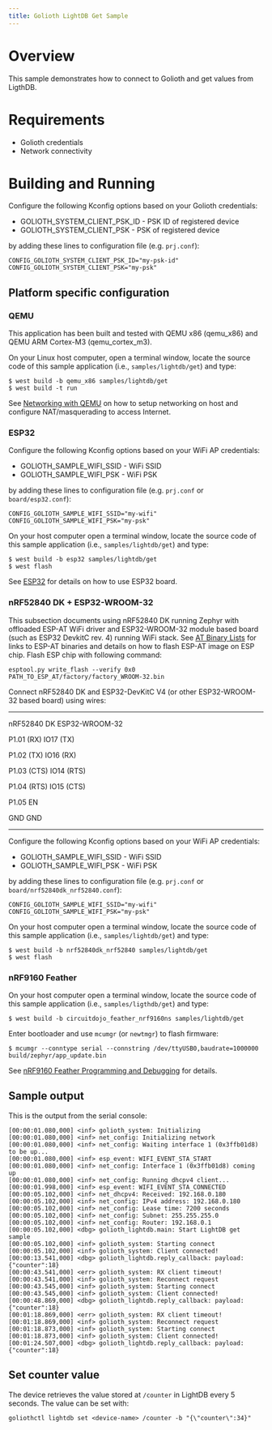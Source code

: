 ```yaml
---
title: Golioth LightDB Get Sample
---
```


# Overview

This sample demonstrates how to connect to Golioth and get values from
LigthDB.

# Requirements

-   Golioth credentials
-   Network connectivity

# Building and Running

Configure the following Kconfig options based on your Golioth
credentials:

-   GOLIOTH_SYSTEM_CLIENT_PSK_ID - PSK ID of registered device
-   GOLIOTH_SYSTEM_CLIENT_PSK - PSK of registered device

by adding these lines to configuration file (e.g. `prj.conf`):

``` {.cfg}
CONFIG_GOLIOTH_SYSTEM_CLIENT_PSK_ID="my-psk-id"
CONFIG_GOLIOTH_SYSTEM_CLIENT_PSK="my-psk"
```

## Platform specific configuration

### QEMU

This application has been built and tested with QEMU x86 (qemu_x86) and
QEMU ARM Cortex-M3 (qemu_cortex_m3).

On your Linux host computer, open a terminal window, locate the source
code of this sample application (i.e., `samples/lightdb/get`) and type:

``` {.console}
$ west build -b qemu_x86 samples/lightdb/get
$ west build -t run
```

See [Networking with
QEMU](https://docs.zephyrproject.org/latest/guides/networking/qemu_setup.html#networking-with-qemu)
on how to setup networking on host and configure NAT/masquerading to
access Internet.

### ESP32

Configure the following Kconfig options based on your WiFi AP
credentials:

-   GOLIOTH_SAMPLE_WIFI_SSID - WiFi SSID
-   GOLIOTH_SAMPLE_WIFI_PSK - WiFi PSK

by adding these lines to configuration file (e.g. `prj.conf` or
`board/esp32.conf`):

``` {.cfg}
CONFIG_GOLIOTH_SAMPLE_WIFI_SSID="my-wifi"
CONFIG_GOLIOTH_SAMPLE_WIFI_PSK="my-psk"
```

On your host computer open a terminal window, locate the source code of
this sample application (i.e., `samples/lightdb/get`) and type:

``` {.console}
$ west build -b esp32 samples/lightdb/get
$ west flash
```

See
[ESP32](https://docs.zephyrproject.org/latest/boards/xtensa/esp32/doc/index.html)
for details on how to use ESP32 board.

### nRF52840 DK + ESP32-WROOM-32

This subsection documents using nRF52840 DK running Zephyr with
offloaded ESP-AT WiFi driver and ESP32-WROOM-32 module based board (such
as ESP32 DevkitC rev. 4) running WiFi stack. See [AT Binary
Lists](https://docs.espressif.com/projects/esp-at/en/latest/AT_Binary_Lists/index.html)
for links to ESP-AT binaries and details on how to flash ESP-AT image on
ESP chip. Flash ESP chip with following command:

``` {.console}
esptool.py write_flash --verify 0x0 PATH_TO_ESP_AT/factory/factory_WROOM-32.bin
```

Connect nRF52840 DK and ESP32-DevKitC V4 (or other ESP32-WROOM-32 based
board) using wires:

  ----------- ----------------
  nRF52840 DK ESP32-WROOM-32

  P1.01 (RX)  IO17 (TX)

  P1.02 (TX)  IO16 (RX)

  P1.03 (CTS) IO14 (RTS)

  P1.04 (RTS) IO15 (CTS)

  P1.05       EN

  GND         GND
  ----------- ----------------

Configure the following Kconfig options based on your WiFi AP
credentials:

-   GOLIOTH_SAMPLE_WIFI_SSID - WiFi SSID
-   GOLIOTH_SAMPLE_WIFI_PSK - WiFi PSK

by adding these lines to configuration file (e.g. `prj.conf` or
`board/nrf52840dk_nrf52840.conf`):

``` {.cfg}
CONFIG_GOLIOTH_SAMPLE_WIFI_SSID="my-wifi"
CONFIG_GOLIOTH_SAMPLE_WIFI_PSK="my-psk"
```

On your host computer open a terminal window, locate the source code of
this sample application (i.e., `samples/lightdb/get`) and type:

``` {.console}
$ west build -b nrf52840dk_nrf52840 samples/lightdb/get
$ west flash
```

### nRF9160 Feather

On your host computer open a terminal window, locate the source code of
this sample application (i.e., `samples/ligthdb/get`) and type:

``` {.console}
$ west build -b circuitdojo_feather_nrf9160ns samples/lightdb/get
```

Enter bootloader and use `mcumgr` (or `newtmgr`) to flash firmware:

``` {.console}
$ mcumgr --conntype serial --connstring /dev/ttyUSB0,baudrate=1000000 build/zephyr/app_update.bin
```

See [nRF9160 Feather Programming and
Debugging](https://docs.jaredwolff.com/nrf9160-programming-and-debugging.html)
for details.

## Sample output

This is the output from the serial console:

``` {.console}
[00:00:01.080,000] <inf> golioth_system: Initializing
[00:00:01.080,000] <inf> net_config: Initializing network
[00:00:01.080,000] <inf> net_config: Waiting interface 1 (0x3ffb01d8) to be up...
[00:00:01.080,000] <inf> esp_event: WIFI_EVENT_STA_START
[00:00:01.080,000] <inf> net_config: Interface 1 (0x3ffb01d8) coming up
[00:00:01.080,000] <inf> net_config: Running dhcpv4 client...
[00:00:01.998,000] <inf> esp_event: WIFI_EVENT_STA_CONNECTED
[00:00:05.102,000] <inf> net_dhcpv4: Received: 192.168.0.180
[00:00:05.102,000] <inf> net_config: IPv4 address: 192.168.0.180
[00:00:05.102,000] <inf> net_config: Lease time: 7200 seconds
[00:00:05.102,000] <inf> net_config: Subnet: 255.255.255.0
[00:00:05.102,000] <inf> net_config: Router: 192.168.0.1
[00:00:05.102,000] <dbg> golioth_lightdb.main: Start LightDB get sample
[00:00:05.102,000] <inf> golioth_system: Starting connect
[00:00:05.102,000] <inf> golioth_system: Client connected!
[00:00:13.541,000] <dbg> golioth_lightdb.reply_callback: payload: {"counter":18}
[00:00:43.541,000] <err> golioth_system: RX client timeout!
[00:00:43.541,000] <inf> golioth_system: Reconnect request
[00:00:43.545,000] <inf> golioth_system: Starting connect
[00:00:43.545,000] <inf> golioth_system: Client connected!
[00:00:48.869,000] <dbg> golioth_lightdb.reply_callback: payload: {"counter":18}
[00:01:18.869,000] <err> golioth_system: RX client timeout!
[00:01:18.869,000] <inf> golioth_system: Reconnect request
[00:01:18.873,000] <inf> golioth_system: Starting connect
[00:01:18.873,000] <inf> golioth_system: Client connected!
[00:01:24.507,000] <dbg> golioth_lightdb.reply_callback: payload: {"counter":18}
```

## Set counter value

The device retrieves the value stored at `/counter` in LightDB every 5
seconds. The value can be set with:

``` {.console}
goliothctl lightdb set <device-name> /counter -b "{\"counter\":34}"
```
